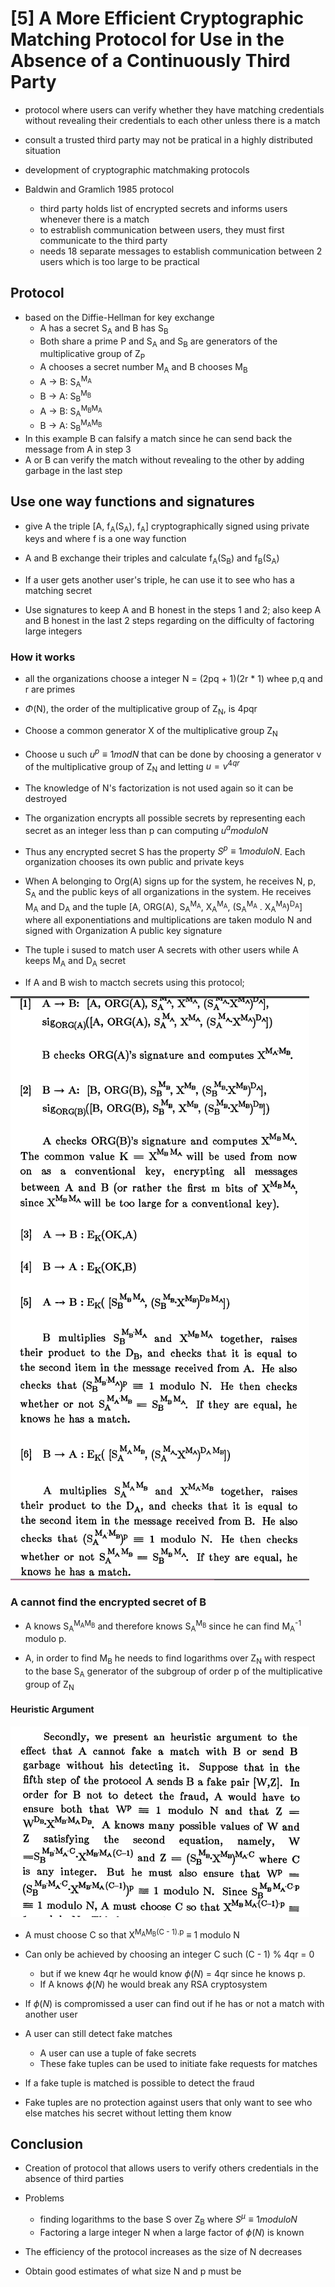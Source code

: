# [5] A More Efficient Cryptographic Matching Protocol for Use in the Absence of a Continuously Third Party

* protocol where users can verify whether they have matching credentials without revealing their credentials to each other unless there is a match

* consult a trusted third party may not be pratical in a highly distributed situation

* development of cryptographic matchmaking protocols

* Baldwin and Gramlich 1985 protocol
    - third party holds list of encrypted secrets and informs users whenever there is a match
    - to estrablish communication between users, they must first communicate to the third party
    - needs 18 separate messages to establish communication between 2 users which is too large to be practical

## Protocol
* based on the Diffie-Hellman for key exchange
    - A has a secret S<sub>A</sub> and B has S<sub>B</sub>
    - Both share a prime P and S<sub>A</sub> and S<sub>B</sub> are generators of the multiplicative group of Z<sub>P</sub>
    - A chooses a secret number M<sub>A</sub> and B chooses M<sub>B</sub>
    - A &rarr; B: S<sub>A</sub><sup>M<sub>A</sub></sup>
    - B &rarr; A: S<sub>B</sub><sup>M<sub>B</sub></sup>
    - A &rarr; B: S<sub>A</sub><sup>M<sub>B</sub></sup><sup>M<sub>A</sub></sup>
    - B &rarr; A: S<sub>B</sub><sup>M<sub>A</sub></sup><sup>M<sub>B</sub></sup>
* In this example B can falsify a match since he can send back the message from A in step 3
* A or B can verify the match without revealing to the other by adding garbage in the last step

## Use one way functions and signatures

* give A the triple [A, f<sub>A</sub>(S<sub>A</sub>), f<sub>A</sub>] cryptographically signed using private keys and where f is a one way function

* A and B exchange their triples and calculate f<sub>A</sub>(S<sub>B</sub>) and f<sub>B</sub>(S<sub>A</sub>)

* If a user gets another user's triple, he can use it to see who has a matching secret

* Use signatures to keep A and B honest in the steps 1 and 2; also keep A and B honest in the last 2 steps regarding on the difficulty of factoring large integers

### How it works
* all the organizations choose a integer N = (2pq + 1)(2r * 1) whee p,q and r are primes

* $\Phi$(N), the order of the multiplicative group of Z<sub>N</sub>, is 4pqr

* Choose a common generator X of the multiplicative group Z<sub>N</sub>

* Choose u such $u^{p}\equiv 1 mod N$ that can be done by choosing a generator v of the multiplicative group of Z<sub>N</sub> and letting $u = v^{4qr}$ 

* The knowledge of N's factorization is not used again so it can be destroyed

* The organization encrypts all possible secrets by representing each secret as an integer less than p can computing $u^a modulo N$

* Thus any encrypted secret S has the property $S^p \equiv 1 modulo N$. Each organization chooses its own public and private keys

* When A belonging to Org(A) signs up for the system, he receives N, p, S<sub>A</sub> and the public keys of all organizations in the system. He receives M<sub>A</sub> and D<sub>A</sub> and the tuple [A, ORG(A), S<sub>A</sub><sup>M<sub>A</sub></sup>, X<sub>A</sub><sup>M<sub>A</sub></sup>, (S<sub>A</sub><sup>M<sub>A</sub></sup> . X<sub>A</sub><sup>M<sub>A</sub></sup>)<sup>D<sub>A</sub></sup>] where all exponentiations and multiplications are taken modulo N and signed with Organization A public key signature

* The tuple i sused to match user A secrets with other users while A keeps M<sub>A</sub> and D<sub>A</sub> secret

* If A and B wish to mactch secrets using this protocol;

![alt text](image.png)

### A cannot find the encrypted secret of B
* A knows S<sub>A</sub><sup>M<sub>A</sub></sup><sup>M<sub>B</sub></sup> and therefore knows S<sub>A</sub><sup>M<sub>B</sub></sup> since he can find M<sub>A</sub><sup>-1</sup> modulo p.

* A, in order to find M<sub>B</sub> he needs to find logarithms over Z<sub>N</sub> with respect to the base S<sub>A</sub> generator of the subgroup of order p of the multiplicative group of Z<sub>N</sub>

#### Heuristic Argument

![alt text](image-1.png)

* A must choose C so that X<sup>M<sub>A</sub>M<sub>B</sub>(C - 1).p</sup> $\equiv$ 1 modulo N
* Can only be achieved by choosing an integer C such (C - 1) % 4qr = 0
    - but if we knew 4qr he would know $\phi(N)$ = 4qr since he knows p.
    - If A knows $\phi(N)$ he would break any RSA cryptosystem

* If $\phi(N)$ is compromissed a user can find out if he has or not a match with another user

* A user can still detect fake matches
    - A user can use a tuple of fake secrets
    - These fake tuples can be used to initiate fake requests for matches

* If a fake tuple is matched is possible to detect the fraud 
* Fake tuples are no protection against users that only want to see who else matches his secret without letting them know

## Conclusion
* Creation of protocol that allows users to verify others credentials in the absence of third parties

* Problems
    - finding logarithms to the base S over Z<sub>B</sub> where $S^\mu \equiv 1 modulo N$
    - Factoring a large integer N when a large factor of $\phi(N)$ is known

* The efficiency of the protocol increases as the size of N decreases
* Obtain good estimates of what size N and p must be